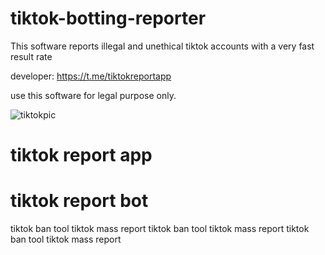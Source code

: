 # tiktok-botting-reporter

This software reports illegal and unethical tiktok accounts with a very fast result rate

developer: https://t.me/tiktokreportapp

use this software for legal purpose only.

![tiktokpic](https://github.com/user-attachments/assets/4839d491-7e0b-404f-8e71-3b13a4071fb6)

# tiktok report app
# tiktok report bot
tiktok ban tool
tiktok mass report
tiktok ban tool
tiktok mass report
tiktok ban tool
tiktok mass report
